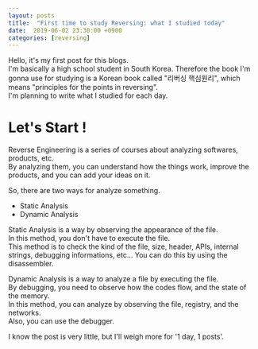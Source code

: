 ```yaml
---
layout: posts
title:  "First time to study Reversing: what I studied today"
date:  2019-06-02 23:30:00 +0900
categories: [reversing]
---
```

Hello, it's my first post for this blogs.  
I'm basically a high school student in South Korea. Therefore the book I'm gonna use for studying is a Korean book called "리버싱 핵심원리", which means "principles for the points in reversing".  
I'm planning to write what I studied for each day.  

# Let's Start !

Reverse Engineering is a series of courses about analyzing softwares, products, etc.  
By analyzing them, you can understand how the things work, improve the products, and you can add your ideas on it.  

So, there are two ways for analyze something.

* Static Analysis
* Dynamic Analysis

Static Analysis is a way by observing the appearance of the file.  
In this method, you don't have to execute the file.  
This method is to check the kind of the file, size, header, APIs, internal strings, debugging informations, etc...
You can do this by using the disassembler.  

Dynamic Analysis is a way to analyze a file by executing the file.  
By debugging, you need to observe how the codes flow, and the state of the memory.  
In this method, you can analyze by observing the file, registry, and the networks.  
Also, you can use the debugger.

I know the post is very little, but I'll weigh more for '1 day, 1 posts'.

